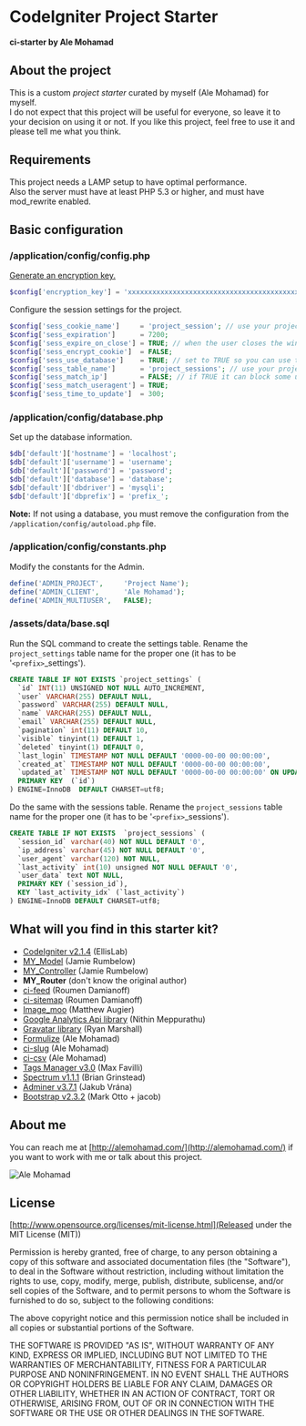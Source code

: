 # CodeIgniter Project Starter

**ci-starter by Ale Mohamad**

## About the project

This is a custom *project starter* curated by myself (Ale Mohamad) for myself.  
I do not expect that this project will be useful for everyone, so leave it to your decision on using it or not. If you like this project, feel free to use it and please tell me what you think.

## Requirements

This project needs a LAMP setup to have optimal performance.  
Also the server must have at least PHP 5.3 or higher, and must have mod_rewrite enabled.

## Basic configuration

### /application/config/config.php

[Generate an encryption key.](https://www.random.org/passwords/?num=1&len=24&format=html&rnd=new)

```php
$config['encryption_key'] = 'xxxxxxxxxxxxxxxxxxxxxxxxxxxxxxxxxxxxxxxxxxxxxxxx';
```

Configure the session settings for the project.

```php
$config['sess_cookie_name']		= 'project_session'; // use your project codename
$config['sess_expiration']		= 7200;
$config['sess_expire_on_close']	= TRUE; // when the user closes the window it expires
$config['sess_encrypt_cookie']	= FALSE;
$config['sess_use_database']	= TRUE; // set to TRUE so you can use the DB
$config['sess_table_name']		= 'project_sessions'; // use your project codename
$config['sess_match_ip']		= FALSE; // if TRUE it can block some users in the same network
$config['sess_match_useragent']	= TRUE;
$config['sess_time_to_update']	= 300;
```

### /application/config/database.php

Set up the database information.

```php
$db['default']['hostname'] = 'localhost';  
$db['default']['username'] = 'username';  
$db['default']['password'] = 'password';  
$db['default']['database'] = 'database';  
$db['default']['dbdriver'] = 'mysqli';  
$db['default']['dbprefix'] = 'prefix_';
```

**Note:** If not using a database, you must remove the configuration from the ```/application/config/autoload.php``` file.

### /application/config/constants.php

Modify the constants for the Admin.

```php
define('ADMIN_PROJECT',     'Project Name');
define('ADMIN_CLIENT',      'Ale Mohamad');
define('ADMIN_MULTIUSER',   FALSE);
```

### /assets/data/base.sql

Run the SQL command to create the settings table. Rename the ```project_settings``` table name for the proper one (it has to be '```<prefix>```_settings').

```sql
CREATE TABLE IF NOT EXISTS `project_settings` (
  `id` INT(11) UNSIGNED NOT NULL AUTO_INCREMENT,
  `user` VARCHAR(255) DEFAULT NULL,
  `password` VARCHAR(255) DEFAULT NULL,
  `name` VARCHAR(255) DEFAULT NULL,
  `email` VARCHAR(255) DEFAULT NULL,
  `pagination` int(11) DEFAULT 10,
  `visible` tinyint(1) DEFAULT 1,
  `deleted` tinyint(1) DEFAULT 0,
  `last_login` TIMESTAMP NOT NULL DEFAULT '0000-00-00 00:00:00',
  `created_at` TIMESTAMP NOT NULL DEFAULT '0000-00-00 00:00:00',
  `updated_at` TIMESTAMP NOT NULL DEFAULT '0000-00-00 00:00:00' ON UPDATE CURRENT_TIMESTAMP,
  PRIMARY KEY  (`id`)
) ENGINE=InnoDB  DEFAULT CHARSET=utf8;
```

Do the same with the sessions table. Rename the ```project_sessions``` table name for the proper one (it has to be '```<prefix>```_sessions').

```sql
CREATE TABLE IF NOT EXISTS  `project_sessions` (
  `session_id` varchar(40) NOT NULL DEFAULT '0',
  `ip_address` varchar(45) NOT NULL DEFAULT '0',
  `user_agent` varchar(120) NOT NULL,
  `last_activity` int(10) unsigned NOT NULL DEFAULT '0',
  `user_data` text NOT NULL,
  PRIMARY KEY (`session_id`),
  KEY `last_activity_idx` (`last_activity`)
) ENGINE=InnoDB DEFAULT CHARSET=utf8;
```

## What will you find in this starter kit?

* [CodeIgniter v2.1.4](http://ellislab.com/codeigniter) (EllisLab)
* [MY_Model](https://github.com/jamierumbelow/codeigniter-base-model) (Jamie Rumbelow)
* [MY_Controller](https://github.com/jamierumbelow/codeigniter-base-controller) (Jamie Rumbelow)
* **MY_Router** (don't know the original author)
* [ci-feed](https://github.com/RoumenDamianoff/ci-feed) (Roumen Damianoff)
* [ci-sitemap](https://github.com/RoumenDamianoff/ci-sitemap) (Roumen Damianoff)
* [Image_moo](http://www.matmoo.com/digital-dribble/codeigniter/image_moo/) (Matthew Augier)
* [Google Analytics Api library](https://github.com/chonthu/Codeigniter-Google-Analytics-Class) (Nithin Meppurathu)
* [Gravatar library](https://github.com/rsmarshall/Codeigniter-Gravatar) (Ryan Marshall)
* [Formulize](https://github.com/alemohamad/ci-formulize) (Ale Mohamad)
* [ci-slug](https://github.com/alemohamad/ci-slug) (Ale Mohamad)
* [ci-csv](https://github.com/alemohamad/ci-csv) (Ale Mohamad)
* [Tags Manager v3.0](https://github.com/max-favilli/tagmanager) (Max Favilli)
* [Spectrum v1.1.1](https://github.com/bgrins/spectrum) (Brian Grinstead)
* [Adminer v3.7.1](https://github.com/vrana/adminer/) (Jakub Vrána)
* [Bootstrap v2.3.2](http://getbootstrap.com/2.3.2/) (Mark Otto + jacob)

## About me

You can reach me at [http://alemohamad.com/](http://alemohamad.com/) if you want to work with me or talk about this project.

![Ale Mohamad](http://alemohamad.com/github/logo2012am.png)

## License

[http://www.opensource.org/licenses/mit-license.html](Released under the MIT License (MIT))

Permission is hereby granted, free of charge, to any person obtaining a copy of this software and associated documentation files (the "Software"), to deal in the Software without restriction, including without limitation the rights to use, copy, modify, merge, publish, distribute, sublicense, and/or sell copies of the Software, and to permit persons to whom the Software is furnished to do so, subject to the following conditions:

The above copyright notice and this permission notice shall be included in all copies or substantial portions of the Software.

THE SOFTWARE IS PROVIDED "AS IS", WITHOUT WARRANTY OF ANY KIND, EXPRESS OR IMPLIED, INCLUDING BUT NOT LIMITED TO THE WARRANTIES OF MERCHANTABILITY, FITNESS FOR A PARTICULAR PURPOSE AND NONINFRINGEMENT. IN NO EVENT SHALL THE AUTHORS OR COPYRIGHT HOLDERS BE LIABLE FOR ANY CLAIM, DAMAGES OR OTHER LIABILITY, WHETHER IN AN ACTION OF CONTRACT, TORT OR OTHERWISE, ARISING FROM, OUT OF OR IN CONNECTION WITH THE SOFTWARE OR THE USE OR OTHER DEALINGS IN THE SOFTWARE.
